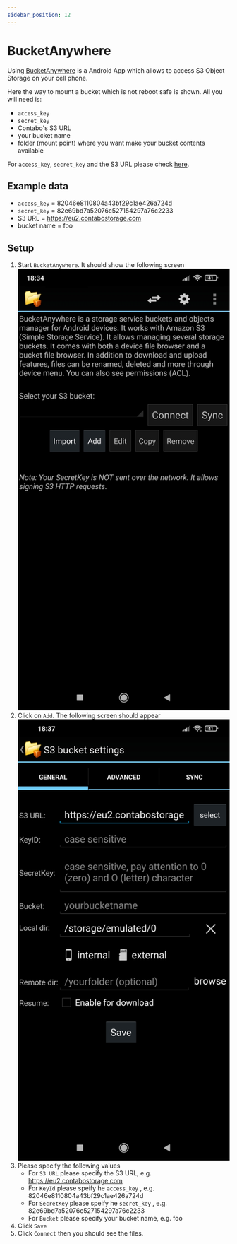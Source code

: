 ```yaml
---
sidebar_position: 12
---
```


# BucketAnywhere

Using [BucketAnywhere](https://play.google.com/store/apps/details?id=lysesoft.s3anywhere&hl=de&gl=US) is a Android App which allows to access S3 Object Storage on your cell phone.

Here the way to mount a bucket which is not reboot safe is shown. All you will need is:

* `access_key`
* `secret_key`
* Contabo's S3 URL
* your bucket name
* folder (mount point) where you want make your bucket contents available

For `access_key`, `secret_key` and the S3 URL please check [here](/docs/products/Object-Storage/s3-connection-settings).

## Example data

* `access_key` = 82046e8110804a43bf29c1ae426a724d
* `secret_key` = 82e69bd7a52076c527154297a76c2233
* S3 URL = https://eu2.contabostorage.com
* bucket name = foo

## Setup

1. Start `BucketAnywhere`. It should show the following screen ![bucketanywhere-start](/img/products/object-storage/tools/bucketanywhere/bucketanywhere-start.jpg)
2. Click on `Add`. The following screen should appear ![bucketanywhere-settings](/img/products/object-storage/tools/bucketanywhere/bucketanywhere-settings.jpg)
3. Please specify the following values
   * For `S3 URL` please specify the S3 URL, e.g. https://eu2.contabostorage.com
   * For `KeyId` please speify he `access_key` , e.g. 82046e8110804a43bf29c1ae426a724d
   * For `SecretKey` please speify he `secret_key` , e.g. 82e69bd7a52076c527154297a76c2233
   * For `Bucket` please specify your bucket name, e.g. foo
4. Click `Save`
5. Click `Connect` then you should see the files.
